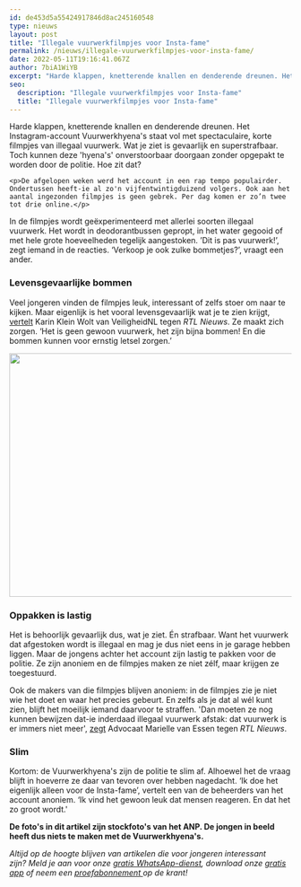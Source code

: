 ```yaml
---
id: de453d5a55424917846d8ac245160548
type: nieuws
layout: post
title: "Illegale vuurwerkfilmpjes voor Insta-fame"
permalink: /nieuws/illegale-vuurwerkfilmpjes-voor-insta-fame/
date: 2022-05-11T19:16:41.067Z
author: 7biA1WiYB
excerpt: "Harde klappen, knetterende knallen en denderende dreunen. Het Instagram-account Vuurwerkhyena's staat vol met spectaculaire, korte filmpjes van illegaal vuurwerk. Wat je ziet is gevaarlijk en superstrafbaar. Toch kunnen deze 'hyena's' onverstoorbaar doorgaan zonder opgepakt te worden door de politie. Hoe zit dat?  "
seo:
  description: "Illegale vuurwerkfilmpjes voor Insta-fame"
  title: "Illegale vuurwerkfilmpjes voor Insta-fame"
---
```

Harde klappen, knetterende knallen en denderende dreunen. Het Instagram-account Vuurwerkhyena's staat vol met spectaculaire, korte filmpjes van illegaal vuurwerk. Wat je ziet is gevaarlijk en superstrafbaar. Toch kunnen deze 'hyena's' onverstoorbaar doorgaan zonder opgepakt te worden door de politie. Hoe zit dat?  

    <p>De afgelopen weken werd het account in een rap tempo populairder. Ondertussen heeft-ie al zo'n vijfentwintigduizend volgers. Ook aan het aantal ingezonden filmpjes is geen gebrek. Per dag komen er zo’n twee tot drie online.</p>
<p>In de filmpjes wordt geëxperimenteerd met allerlei soorten illegaal vuurwerk. Het wordt in deodorantbussen gepropt, in het water gegooid of met hele grote hoeveelheden tegelijk aangestoken. ’Dit is pas vuurwerk!’, zegt iemand in de reacties. ‘Verkoop je ook zulke bommetjes?’, vraagt een ander.</p>
<h3><strong>Levensgevaarlijke bommen</strong></h3>
<p>Veel jongeren vinden de filmpjes leuk, interessant of zelfs stoer om naar te kijken. Maar eigenlijk is het vooral levensgevaarlijk wat je te zien krijgt, <a href="http://www.rtlnieuws.nl/editienl/laatste-videos-editienl/vuurwerkhyenas-zijn-de-bom" target="_blank">vertelt</a> Karin Klein Wolt van VeiligheidNL tegen <em>RTL Nieuws</em>. Ze maakt zich zorgen. ‘Het is geen gewoon vuurwerk, het zijn bijna bommen! En die bommen kunnen voor ernstig letsel zorgen.’</p>
<p><div class="media media-element-container media-default"><div id="file-208041" class="file file-image file-image-jpeg">

        
  
  <div class="content">
    <img title="Foto: ANP" height="434" width="800" class="media-element file-default" data-delta="1" src="https://7dagen.netlify.app/sites/default/files/ANP-30189967.jpg" alt="">  </div>

  
</div>
</div>
<h3><strong>Oppakken is lastig</strong></h3>
<p>Het is behoorlijk gevaarlijk dus, wat je ziet. Én strafbaar. Want het vuurwerk dat afgestoken wordt is illegaal en mag je dus niet eens in je garage hebben liggen. Maar de jongens achter het account zijn lastig te pakken voor de politie. Ze zijn anoniem en de filmpjes maken ze niet zélf, maar krijgen ze toegestuurd.</p>
<p>Ook de makers van die filmpjes blijven anoniem: in de filmpjes zie je niet wie het doet en waar het precies gebeurt. En zelfs als je dat al wél kunt zien, blijft het moeilijk iemand daarvoor te straffen. 'Dan moeten ze nog kunnen bewijzen dat-ie inderdaad illegaal vuurwerk afstak: dat vuurwerk is er immers niet meer', <a href="http://www.rtlnieuws.nl/editienl/vuurwerkhyenas-zijn-niet-te-pakken">zegt</a> Advocaat Marielle van Essen tegen <em>RTL Nieuws</em>.</p>
<h3><strong>Slim </strong></h3>
<p>Kortom: de Vuurwerkhyena's zijn de politie te slim af. Alhoewel het de vraag blijft in hoeverre ze daar van tevoren over hebben nagedacht. ‘Ik doe het eigenlijk alleen voor de Insta-fame’, vertelt een van de beheerders van het account anoniem. ‘Ik vind het gewoon leuk dat mensen reageren. En dat het zo groot wordt.'</p>
<p><strong>De foto's in dit artikel zijn stockfoto's van het ANP. De jongen in beeld heeft dus niets te maken met de Vuurwerkhyena's.</strong></p>
<p><em>Altijd op de hoogte blijven van artikelen die voor jongeren interessant zijn? Meld je aan voor onze </em><a href="https://7dagen.netlify.app/whatsapp"><em>gratis WhatsApp-dienst</em></a><em>, download onze </em><a href="https://7dagen.netlify.app/app"><em>gratis app</em></a><em> of neem een </em><a href="https://abonneren.sevendays.nl/abonneren/abonnementen/ae/artikel"><em>proefabonnement </em></a><em>op de krant!</em></p>  
